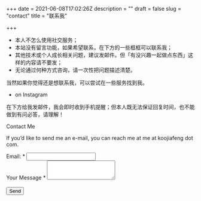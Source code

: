 +++
date = 2021-06-08T17:02:26Z
description = ""
draft = false
slug = "contact"
title = "联系我"

+++


 * 本人不怎么使用社交服务；
 * 本站没有留言功能，如果希望联系，在下方的一些框框可以联系我；
 * 其他技术或个人成长相关问题，建议发邮件。但「有没兴趣一起做点东西」这样的内容请不要发；
 * 无论通过何种方式咨询，请一次性把问题描述清楚。

当然如果你觉得还是想联系我，可以尝试在一些服务找到我。

 * on Instagram

在下方给我发邮件，我会即时收到手机提醒；但本人既无法保证回复时间，也不能做到有问必答，请理解！


Contact Me

If you’d like to send me an e-mail, you can reach me at me at koojiafeng dot com.

<form
action="https://formspree.io/f/mbjbzqdq"
method="POST"
>
<div class="contact-form">

 <div class="input-block">
  <label>Email: <span class="required">*</span></label>
  <input type="text" name="email" value="" class="form-control"/>
 </div>

 <div class="input-block textarea">
  <label>Your Message <span class="required">*</span></label>
  <textarea rows="3" type="text" name="message" class="form-control"></textarea>
 </div>

 <br />

 <div class="input-block">
  <button class="square-button" type="submit">Send</button>
 </div>

</div>
</form>
